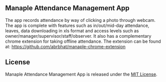 ## Manaple Attendance Management App

The app records attendance by way of clicking a photo through webcam. The app is complete with features such as in/out/mid-day attendance, leaves, data downloading in xls format and access levels such as owner/manager/supervisor/staff/observer. It also has a complementary chrome extension for taking offline attendance. The extension can be found at: https://github.com/abrbhat/manaple-chrome-extension

## License

Manaple Attendance Management App is released under the [MIT License](http://www.opensource.org/licenses/MIT).
